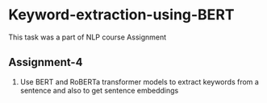 # Keyword-extraction-using-BERT
This task was a part of NLP course Assignment

## Assignment-4

1. Use BERT and RoBERTa transformer models to extract keywords from a sentence and also to get sentence embeddings

